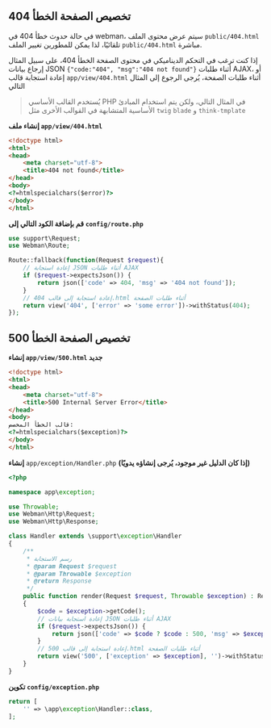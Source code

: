 ## تخصيص الصفحة الخطأ 404
في حالة حدوث خطأ 404 في webman، سيتم عرض محتوى الملف `public/404.html` تلقائيًا، لذا يمكن للمطورين تغيير الملف `public/404.html` مباشرة.

إذا كنت ترغب في التحكم الديناميكي في محتوى الصفحة الخطأ 404، على سبيل المثال إرجاع بيانات JSON `{"code:"404", "msg":"404 not found"}` أثناء طلبات AJAX، أو إعادة استجابة قالب `app/view/404.html` أثناء طلبات الصفحة، يُرجى الرجوع إلى المثال التالي

> يُستخدم القالب الأساسي PHP في المثال التالي، ولكن يتم استخدام المبادئ الأساسية المتشابهة في القوالب الأخرى مثل `twig` `blade` و `think-tmplate`

**إنشاء ملف `app/view/404.html`**
```html
<!doctype html>
<html>
<head>
    <meta charset="utf-8">
    <title>404 not found</title>
</head>
<body>
<?=htmlspecialchars($error)?>
</body>
</html>
```

**قم بإضافة الكود التالي إلى `config/route.php`**
```php
use support\Request;
use Webman\Route;

Route::fallback(function(Request $request){
    // إعادة استجابة JSON أثناء طلبات AJAX
    if ($request->expectsJson()) {
        return json(['code' => 404, 'msg' => '404 not found']);
    }
    // إعادة استجابة إلى قالب 404.html أثناء طلبات الصفحة
    return view('404', ['error' => 'some error'])->withStatus(404);
});
```

## تخصيص الصفحة الخطأ 500
**إنشاء `app/view/500.html` جديد**

```html
<!doctype html>
<html>
<head>
    <meta charset="utf-8">
    <title>500 Internal Server Error</title>
</head>
<body>
قالب الخطأ المخصص:
<?=htmlspecialchars($exception)?>
</body>
</html>
```

**إنشاء** `app/exception/Handler.php` **(إذا كان الدليل غير موجود، يُرجى إنشاؤه يدويًا)**
```php
<?php

namespace app\exception;

use Throwable;
use Webman\Http\Request;
use Webman\Http\Response;

class Handler extends \support\exception\Handler
{
    /**
     * رسم الاستجابة
     * @param Request $request
     * @param Throwable $exception
     * @return Response
     */
    public function render(Request $request, Throwable $exception) : Response
    {
        $code = $exception->getCode();
        // إعادة استجابة بيانات JSON أثناء طلبات AJAX
        if ($request->expectsJson()) {
            return json(['code' => $code ? $code : 500, 'msg' => $exception->getMessage()]);
        }
        // إعادة استجابة إلى قالب 500.html أثناء طلبات الصفحة
        return view('500', ['exception' => $exception], '')->withStatus(500);
    }
}
```

**تكوين `config/exception.php`**
```php
return [
    '' => \app\exception\Handler::class,
];
```
